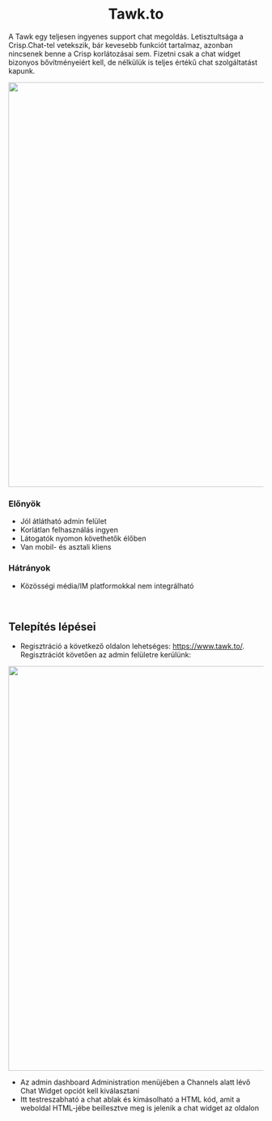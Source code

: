 ﻿# <center>Tawk.to</center>

A Tawk egy teljesen ingyenes support chat megoldás. Letisztultsága a Crisp.Chat-tel vetekszik, bár kevesebb funkciót tartalmaz, azonban nincsenek benne a Crisp korlátozásai sem. Fizetni csak a chat widget bizonyos bővítményeiért kell, de nélkülük is teljes értékű chat szolgáltatást kapunk.

<p align="center">
    <img src="images\tawk1.png" width="800" />
</p>

### Előnyök

- Jól átlátható admin felület
- Korlátlan felhasználás ingyen
- Látogatók nyomon követhetők élőben
- Van mobil- és asztali kliens

### Hátrányok

- Közösségi média/IM platformokkal nem integrálható

<p>&nbsp;</p>

## Telepítés lépései

- Regisztráció a következő oldalon lehetséges: https://www.tawk.to/. Regisztrációt követően az admin felületre kerülünk:

<p align="center">
    <img src="images\tawk2.png" width="800" />
</p>

- Az admin dashboard Administration menüjében a Channels alatt lévő Chat Widget opciót kell kiválasztani
- Itt testreszabható a chat ablak és kimásolható a HTML kód, amit a weboldal HTML-jébe beillesztve meg is jelenik a chat widget az oldalon
